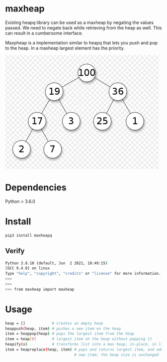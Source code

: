 # maxheap
Existing heapq library can be used as a maxheap by negating the values passed.
We need to negate back while retrieving from the heap as well. This can result in 
a cumbersome interface. 

Maxpheap is a implementation similar to heapq that lets you push and pop to the heap.
In a maxheap largest element has the priority.

![maxheap.png](maxheap.png "maxheap")

# Dependencies

Python > 3.6.0

# Install

```sh
pip3 install maxheapq
```

## Verify

```sh
Python 3.8.10 (default, Jun  2 2021, 10:49:15)
[GCC 9.4.0] on linux
Type "help", "copyright", "credits" or "license" for more information.
>>>
>>>
>>> from maxheap import maxheap
```

# Usage

```sh
heap = []            # creates an empty heap
heappush(heap, item) # pushes a new item on the heap
item = heappop(heap) # pops the largest item from the heap
item = heap[0]       # largest item on the heap without popping it
heapify(x)           # transforms list into a max heap, in-place, in linear time
item = heapreplace(heap, item) # pops and returns largest item, and adds
                               # new item; the heap size is unchanged
```
